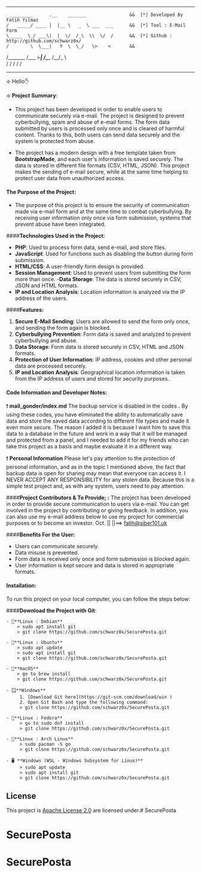------------------------------------------------------------------    

     _________      .__    _______                &&  [*] Developed By Fatih Yılmaz 
    /   _____/ ____ |  |__ \   _  \ ___  ___      &&  [*] Tool : E-Mail Form 
    \_____  \_/ ___\|  |  \/  /_\  \\  \/  /      &&  [*] Github : http://github.com/schwarz0x/
    /        \  \___|   Y  \  \_/   \>    <       &&  
   /_______  /\___  >___|  /\_____  /__/\_ \      
           \/     \/     \/       \/      \/       
                                                
------------------------------------------------------------------


❇️ Hello✋

❇️ **Project Summary**:

* This project has been developed in order to enable users to communicate securely via e-mail. The project is designed to prevent cyberbullying, spam and abuse of e-mail forms. The form data submitted by users is processed only once and is cleared of harmful content. Thanks to this, both users can send data securely and the system is protected from abuse.

* The project has a modern design with a free template taken from **BootstrapMade**, and each user's information is saved securely. The data is stored in different file formats (CSV, HTML, JSON). This project makes the sending of e-mail secure, while at the same time helping to protect user data from unauthorized access.

#### **The Purpose of the Project:**
* The purpose of this project is to ensure the security of communication made via e-mail form and at the same time to combat cyberbullying. By receiving user information only once via form submission, systems that prevent abuse have been integrated.

####**Technologies Used in the Project:**
- **PHP**: Used to process form data, send e-mail, and store files.
- **JavaScript**: Used for functions such as disabling the button during form submission.
- **HTML/CSS**: A user-friendly form design is provided.
- **Session Management**: Used to prevent users from submitting the form more than once.
-**Data Storage**: The data is stored securely in CSV, JSON and HTML formats.
- **IP and Location Analysis**: Location information is analyzed via the IP address of the users.

####**Features:**
1. **Secure E-Mail Sending**: Users are allowed to send the form only once, and sending the form again is blocked.
2. **Cyberbullying Prevention**: Form data is saved and analyzed to prevent cyberbullying and abuse.
3. **Data Storage**: Form data is stored securely in CSV, HTML and JSON formats.
4. **Protection of User Information**: IP address, cookies and other personal data are processed securely.
5. **IP and Location Analysis**: Geographical location information is taken from the IP address of users and stored for security purposes.

#### **Code Information and Developer Notes:**

❗️ **mail_gonder/index.md** The backup service is disabled in the codes **.** By using these codes, you have eliminated the ability to automatically save data and store the saved data according to different file types and made it even more secure. The reason I added it is because I want him to save this data to a database in the future and work in a way that it will be managed and protected from a panel, and I needed to add it for my friends who can take this project as a basis and maybe evaluate it in a different way.

❗️ **Personal Information** Please let's pay attention to the protection of personal information, and as in the topic I mentioned above, the fact that backup data is open for sharing may mean that everyone can access it. I NEVER ACCEPT ANY RESPONSIBILITY for any stolen data. Because this is a simple test project and, as with any system, users need to pay attention. 

####**Project Contributors & To Provide; :**
The project has been developed in order to provide secure communication to users via e-mail. You can get involved in the project by contributing or giving feedback. In addition, you can also use my e-mail address below to use my project for commercial purposes or to become an investor. Oct. 
||
||==> fatih@siber101.uk 


####**Benefits For the User:**
- Users can communicate securely.
- Data misuse is prevented.
- Form data is received only once and form submission is blocked again.
- User information is kept secure and data is stored in appropriate formats.

#### **Installation:**
To run this project on your local computer, you can follow the steps below:

####**Download the Project with Git**:

    - 🐧**Linux : Debian**  
        > sudo apt install git  
        > git clone https://github.com/schwarz0x/SecurePosta.git

    - 🐧**Linux : Ubuntu**  
        > sudo apt update  
        > sudo apt install git  
        > git clone https://github.com/schwarz0x/SecurePosta.git

    - 🍏**macOS**  
        > go to brew install  
        > git clone https://github.com/schwarz0x/SecurePosta.git

    - 🪟**Windows**  
         1. [Download Git here](https://git-scm.com/download/win )  
         2. Open Git Bash and type the following command:  
         > git clone https://github.com/schwarz0x/SecurePosta.git

    - 🐧**Linux : Fedora**  
         > go to sudo dnf install  
         > git clone https://github.com/schwarz0x/SecurePosta.git

    - 🐧**Linux : Arch Linux**  
         > sudo pacman -S go  
         > git clone https://github.com/schwarz0x/SecurePosta.git

    - 🖥️ **Windows (WSL - Windows Subsystem for Linux)**  
         > sudo apt update  
         > sudo apt install git  
         > git clone https://github.com/schwarz0x/SecurePosta.git


## License

This project is [Apache License 2.0](http://www.apache.org/licenses/LICENSE-2.0 ) are licensed under.# SecurePosta
# SecurePosta
# SecurePosta
